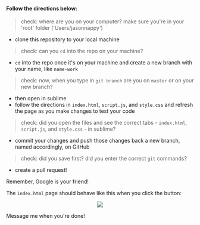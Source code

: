 #### Follow the directions below:

> check: where are you on your computer? make sure you're in your 'root' folder ('Users/jasonnappy')

- clone this repository to your local machine

> check: can you `cd` into the repo on your machine?

- `cd` into the repo once it's on your machine and create a new branch with your name, like `name-work`

> check: now, when you type in `git branch` are you on `master` or on your new branch?

- then open in sublime
- follow the directions in `index.html`, `script.js`, and `style.css` and refresh the page as you make changes to test your code

> check: did you open the files and see the correct tabs - `index.html`, `script.js`, and `style.css` - in sublime?

- commit your changes and push those changes back a new branch, named accordingly, on GitHub

> check: did you save first? did you enter the correct `git` commands?

- create a pull request!

Remember, Google is your friend!  

The `index.html` page should behave like this when you click the button:

<p style="text-align:center;">
<img src="https://i.imgur.com/2nDCNsN.png">
</p>


Message me when you're done!
